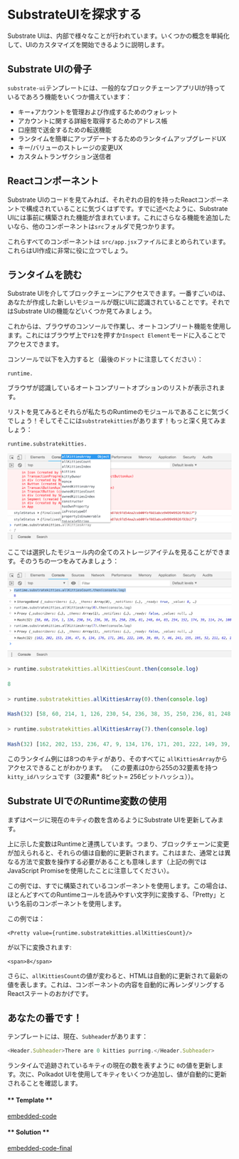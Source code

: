 SubstrateUIを探求する
===

Substrate UIは、内部で様々なことが行われています。いくつかの概念を単純化して、UIのカスタマイズを開始できるように説明します。

## Substrate UIの骨子

`substrate-ui`テンプレートには、一般的なブロックチェーンアプリUIが持っているであろう機能をいくつか備えています：

 - キー+アカウントを管理および作成するためのウォレット
 - アカウントに関する詳細を取得するためのアドレス帳
 - 口座間で送金するための転送機能
 - ランタイムを簡単にアップデートするためのランタイムアップグレードUX
 - キー/バリューのストレージの変更UX
 - カスタムトランザクション送信者

## Reactコンポーネント

Substrate UIのコードを見てみれば、それぞれの目的を持ったReactコンポーネントで構成されていることに気づくはずです。すでに述べたように、Substrate UIには事前に構築された機能が含まれています。これにさらなる機能を追加したいなら、他のコンポーネントは`src`フォルダで見つかります。

これらすべてのコンポーネントは `src/app.jsx`ファイルにまとめられています。これらはUI作成に非常に役に立つでしょう。

## ランタイムを読む

Substrate UIを介してブロックチェーンにアクセスできます。一番すごいのは、あなたが作成した新しいモジュールが既にUIに認識されていることです。それではSubstrate UIの機能などいくつか見てみましょう。

これからは、ブラウザのコンソールで作業し、オートコンプリート機能を使用します。これにはブラウザ上で`F12`を押すか`Inspect Element`モードに入ることでアクセスできます。

コンソールで以下を入力すると（最後のドットに注意してください）：

```
runtime.
```

ブラウザが認識しているオートコンプリートオプションのリストが表示されます。

リストを見てみるとそれらが私たちのRuntimeのモジュールであることに気づくでしょう！そしてそこには`substratekitties`があります！もっと深く見てみましょう：

```
runtime.substratekitties.
```

![An image of the substratekitties autocomplete](../../4/assets/runtime-substratekitties-autocomplete.png)

ここでは選択したモジュール内の全てのストレージアイテムを見ることができます。そのうちの一つをみてみましょう：

![An image of querying the storage from browser console](../../4/assets/storage-from-browser.png)

```javascript
> runtime.substratekitties.allKittiesCount.then(console.log)

8

> runtime.substratekitties.allKittiesArray(0).then(console.log)

Hash(32) [58, 60, 214, 1, 126, 230, 54, 236, 38, 35, 250, 236, 81, 248, 64, 83, 234, 152, 174, 39, 114, 24, 108, 34, 128, 61, 74, 136, 74, 38, 206, 48]

> runtime.substratekitties.allKittiesArray(7).then(console.log)

Hash(32) [162, 202, 153, 236, 47, 9, 134, 176, 171, 201, 222, 149, 39, 69, 7, 46, 241, 155, 195, 52, 211, 62, 170, 24, 130, 50, 252, 36, 126, 209, 153, 38]
```

このランタイム例には8つのキティがあり、そのすべてに `allKittiesArray`からアクセスできることがわかります。 （この要素は0から255の32要素を持つ `kitty_id`ハッシュです（32要素* 8ビット= 256ビットハッシュ））。

## Substrate UIでのRuntime変数の使用

まずはページに現在のキティの数を含めるようにSubstrate UIを更新してみます。

上に示した変数はRuntimeと連携しています。つまり、ブロックチェーンに変更が加えられると、それらの値は自動的に更新されます。これはまた、通常とは異なる方法で変数を操作する必要があることも意味します（上記の例ではJavaScript Promiseを使用したことに注意してください）。

この例では、すでに構築されているコンポーネントを使用します。この場合は、ほとんどすべてのRuntimeコールを読みやすい文字列に変換する、「Pretty」という名前のコンポーネントを使用します。

この例では：

```
<Pretty value={runtime.substratekitties.allKittiesCount}/>
```

が以下に変換されます:

```
<span>8</span>
```

さらに、`allKittiesCount`の値が変わると、HTMLは自動的に更新されて最新の値を表します。これは、コンポーネントの内容を自動的に再レン​​ダリングするReactステートのおかげです。

## あなたの番です！

テンプレートには、現在、`Subheader`があります：

```javascript
<Header.Subheader>There are 0 kitties purring.</Header.Subheader>
```

ランタイムで追跡されているキティの現在の数を表すように `0`の値を更新します。次に、Polkadot UIを使用してキティをいくつか追加し、値が自動的に更新されることを確認します。

<!-- tabs:start -->

#### ** Template **

[embedded-code](../../4/assets/4.2-template.js ':include :type=code embed-template')

#### ** Solution **

[embedded-code-final](../../4/assets/4.2-finished-code.js ':include :type=code embed-final')

<!-- tabs:end -->